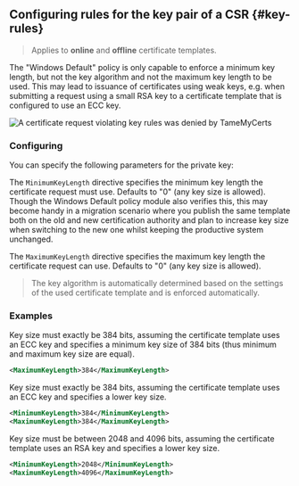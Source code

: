 ## Configuring rules for the key pair of a CSR {#key-rules}

> Applies to **online** and **offline** certificate templates.

The "Windows Default" policy is only capable to enforce a minimum key length, but not the key algorithm and not the maximum key length to be used. This may lead to issuance of certificates using weak keys, e.g. when submitting a request using a small RSA key to a certificate template that is configured to use an ECC key.

![A certificate request violating key rules was denied by TameMyCerts](resources/key-rules.png)

### Configuring

You can specify the following parameters for the private key:

The `MinimumKeyLength` directive specifies the minimum key length the certificate request must use. Defaults to "0" (any key size is allowed). Though the Windows Default policy module also verifies this, this may become handy in a migration scenario where you publish the same template both on the old and new certification authority and plan to increase key size when switching to the new one whilst keeping the productive system unchanged.

The `MaximumKeyLength` directive specifies the maximum key length the certificate request can use. Defaults to "0" (any key size is allowed).

> The key algorithm is automatically determined based on the settings of the used certificate template and is enforced automatically.

### Examples

Key size must exactly be 384 bits, assuming the certificate template uses an ECC key and specifies a minimum key size of 384 bits (thus minimum and maximum key size are equal).

```xml
<MaximumKeyLength>384</MaximumKeyLength>
```

Key size must exactly be 384 bits, assuming the certificate template uses an ECC key and specifies a lower key size.

```xml
<MinimumKeyLength>384</MinimumKeyLength>
<MaximumKeyLength>384</MaximumKeyLength>
```

Key size must be between 2048 and 4096 bits, assuming the certificate template uses an RSA key and specifies a lower key size.

```xml
<MinimumKeyLength>2048</MinimumKeyLength>
<MaximumKeyLength>4096</MaximumKeyLength>
```
